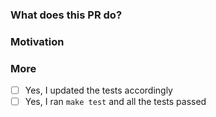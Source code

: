 ### What does this PR do?

<!-- A brief description of the change being made with this pull request. -->


### Motivation

<!-- What inspired you to submit this pull request? -->


### More

- [ ] Yes, I updated the tests accordingly
- [ ] Yes, I ran `make test` and all the tests passed

<!--

HOW TO WRITE A GOOD PULL REQUEST? https://doc.traefik.io/traefik/contributing/submitting-pull-requests/

-->

